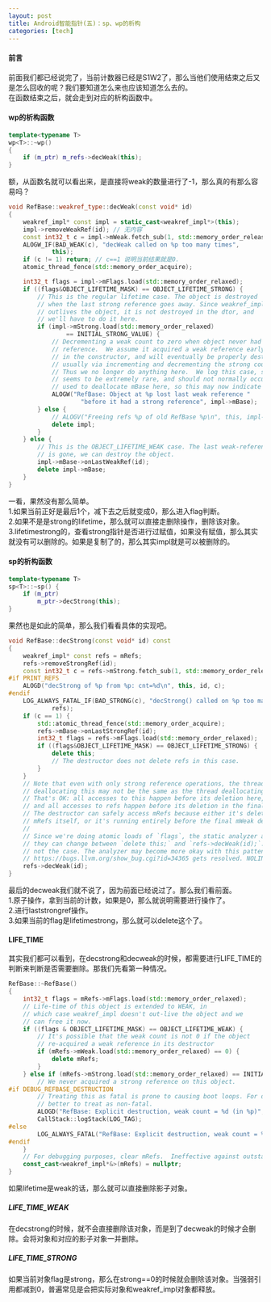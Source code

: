 ```yaml
---
layout: post
title: Android智能指针(五)：sp、wp的析构
categories: [tech]
---
```

#### 前言
前面我们都已经说完了，当前计数器已经是S1W2了，那么当他们使用结束之后又是怎么回收的呢？我们要知道怎么来也应该知道怎么去的。  
在函数结束之后，就会走到对应的析构函数中。
#### wp的析构函数
```c++
template<typename T>
wp<T>::~wp()
{
    if (m_ptr) m_refs->decWeak(this);
}
```
额，从函数名就可以看出来，是直接将weak的数量进行了-1，那么真的有那么容易吗？
```c++
void RefBase::weakref_type::decWeak(const void* id)
{
    weakref_impl* const impl = static_cast<weakref_impl*>(this);
    impl->removeWeakRef(id); // 无内容
    const int32_t c = impl->mWeak.fetch_sub(1, std::memory_order_release);
    ALOGW_IF(BAD_WEAK(c), "decWeak called on %p too many times",
            this);
    if (c != 1) return; // c==1 说明当前结果就是0.
    atomic_thread_fence(std::memory_order_acquire);

    int32_t flags = impl->mFlags.load(std::memory_order_relaxed); 
    if ((flags&OBJECT_LIFETIME_MASK) == OBJECT_LIFETIME_STRONG) {
        // This is the regular lifetime case. The object is destroyed
        // when the last strong reference goes away. Since weakref_impl
        // outlives the object, it is not destroyed in the dtor, and
        // we'll have to do it here.
        if (impl->mStrong.load(std::memory_order_relaxed)
                == INITIAL_STRONG_VALUE) {
            // Decrementing a weak count to zero when object never had a strong
            // reference.  We assume it acquired a weak reference early, e.g.
            // in the constructor, and will eventually be properly destroyed,
            // usually via incrementing and decrementing the strong count.
            // Thus we no longer do anything here.  We log this case, since it
            // seems to be extremely rare, and should not normally occur. We
            // used to deallocate mBase here, so this may now indicate a leak.
            ALOGW("RefBase: Object at %p lost last weak reference "
                    "before it had a strong reference", impl->mBase);
        } else {
            // ALOGV("Freeing refs %p of old RefBase %p\n", this, impl->mBase);
            delete impl;
        }
    } else {
        // This is the OBJECT_LIFETIME_WEAK case. The last weak-reference
        // is gone, we can destroy the object.
        impl->mBase->onLastWeakRef(id);
        delete impl->mBase;
    }
}
```
一看，果然没有那么简单。  
1.如果当前正好是最后1个，减下去之后就变成0，那么进入flag判断。  
2.如果不是是strong的lifetime，那么就可以直接走删除操作，删除该对象。  
3.lifetimestrong的，查看strong指针是否进行过赋值，如果没有赋值，那么其实就没有可以删除的。如果是复制了的，那么其实impl就是可以被删除的。  

#### sp的析构函数
```c++
template<typename T>
sp<T>::~sp() {
    if (m_ptr)
        m_ptr->decStrong(this);
}
```
果然也是如此的简单，那么我们看看具体的实现吧。
```c++
void RefBase::decStrong(const void* id) const
{
    weakref_impl* const refs = mRefs;
    refs->removeStrongRef(id);
    const int32_t c = refs->mStrong.fetch_sub(1, std::memory_order_release);
#if PRINT_REFS
    ALOGD("decStrong of %p from %p: cnt=%d\n", this, id, c);
#endif
    LOG_ALWAYS_FATAL_IF(BAD_STRONG(c), "decStrong() called on %p too many times",
            refs);
    if (c == 1) {
        std::atomic_thread_fence(std::memory_order_acquire);
        refs->mBase->onLastStrongRef(id);
        int32_t flags = refs->mFlags.load(std::memory_order_relaxed);
        if ((flags&OBJECT_LIFETIME_MASK) == OBJECT_LIFETIME_STRONG) {
            delete this;
            // The destructor does not delete refs in this case.
        }
    }
    // Note that even with only strong reference operations, the thread
    // deallocating this may not be the same as the thread deallocating refs.
    // That's OK: all accesses to this happen before its deletion here,
    // and all accesses to refs happen before its deletion in the final decWeak.
    // The destructor can safely access mRefs because either it's deleting
    // mRefs itself, or it's running entirely before the final mWeak decrement.
    //
    // Since we're doing atomic loads of `flags`, the static analyzer assumes
    // they can change between `delete this;` and `refs->decWeak(id);`. This is
    // not the case. The analyzer may become more okay with this patten when
    // https://bugs.llvm.org/show_bug.cgi?id=34365 gets resolved. NOLINTNEXTLINE
    refs->decWeak(id);
}
```
最后的decweak我们就不说了，因为前面已经说过了。那么我们看前面。  
1.原子操作，拿到当前的计数，如果是0，那么就说明需要进行操作了。  
2.进行laststrongref操作。  
3.如果当前的flag是lifetimestrong，那么就可以delete这个了。

#### LIFE_TIME
其实我们都可以看到，在decstrong和decweak的时候，都需要进行LIFE_TIME的判断来判断是否需要删除。那我们先看第一种情况。
```c++
RefBase::~RefBase()
{
    int32_t flags = mRefs->mFlags.load(std::memory_order_relaxed);
    // Life-time of this object is extended to WEAK, in
    // which case weakref_impl doesn't out-live the object and we
    // can free it now.
    if ((flags & OBJECT_LIFETIME_MASK) == OBJECT_LIFETIME_WEAK) {
        // It's possible that the weak count is not 0 if the object
        // re-acquired a weak reference in its destructor
        if (mRefs->mWeak.load(std::memory_order_relaxed) == 0) {
            delete mRefs;
        }
    } else if (mRefs->mStrong.load(std::memory_order_relaxed) == INITIAL_STRONG_VALUE) {
        // We never acquired a strong reference on this object.
#if DEBUG_REFBASE_DESTRUCTION
        // Treating this as fatal is prone to causing boot loops. For debugging, it's
        // better to treat as non-fatal.
        ALOGD("RefBase: Explicit destruction, weak count = %d (in %p)", mRefs->mWeak.load(), this);
        CallStack::logStack(LOG_TAG);
#else
        LOG_ALWAYS_FATAL("RefBase: Explicit destruction, weak count = %d", mRefs->mWeak.load());
#endif
    }
    // For debugging purposes, clear mRefs.  Ineffective against outstanding wp's.
    const_cast<weakref_impl*&>(mRefs) = nullptr;
}
```
如果lifetime是weak的话，那么就可以直接删除影子对象。
##### LIFE_TIME_WEAK
在decstrong的时候，就不会直接删除该对象，而是到了decweak的时候才会删除。会将对象和对应的影子对象一并删除。
##### LIFE_TIME_STRONG
如果当前对象flag是strong，那么在strong==0的时候就会删除该对象。当强弱引用都减到0，普遍常见是会把实际对象和weakref_impl对象都释放。
